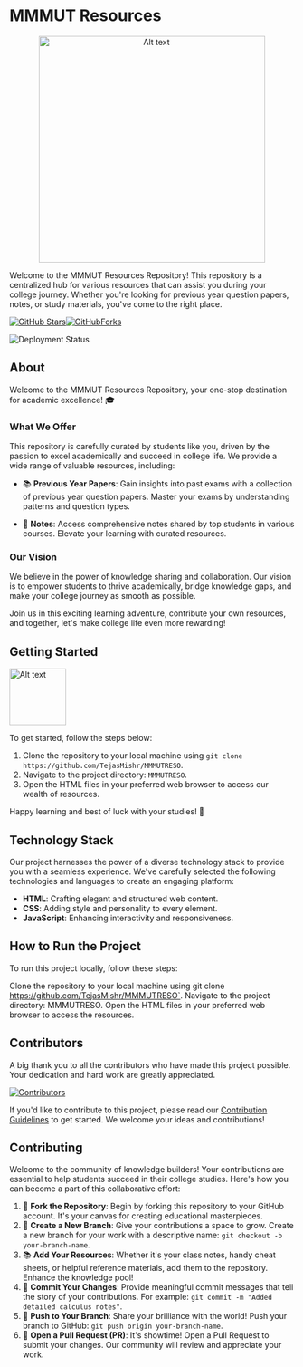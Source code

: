 # MMMUT Resources
<div align="center">
  <img src="https://i0.wp.com/norklan.app/wp-content/uploads/2022/09/102926-support.gif?fit=640%2C640&ssl=1" alt="Alt text" height="400px" width="400" >
</div>

Welcome to the MMMUT Resources Repository! This repository is a centralized hub for various resources that can assist you during your college journey. Whether you're looking for previous year question papers, notes, or study materials, you've come to the right place.

[![GitHub Stars](https://img.shields.io/github/stars/TejasMishr/MMMUTRESO?style=social)](https://github.com/TejasMishr/MMMUTRESO/stargazers)[![GitHubForks](https://img.shields.io/github/forks/TejasMishr/MMMUTRESO?style=social)](https://github.com/TejasMishr/MMMUTRESO/network/members) 

![Deployment Status](https://img.shields.io/badge/Deployment-Pending-yellow)


## About 

Welcome to the MMMUT Resources Repository, your one-stop destination for academic excellence! 🎓

### What We Offer

This repository is carefully curated by students like you, driven by the passion to excel academically and succeed in college life. We provide a wide range of valuable resources, including:

- 📚 **Previous Year Papers**: Gain insights into past exams with a collection of previous year question papers. Master your exams by understanding patterns and question types.

- 📖 **Notes**: Access comprehensive notes shared by top students in various courses. Elevate your learning with curated resources.


### Our Vision

We believe in the power of knowledge sharing and collaboration. Our vision is to empower students to thrive academically, bridge knowledge gaps, and make your college journey as smooth as possible.

Join us in this exciting learning adventure, contribute your own resources, and together, let's make college life even more rewarding!


  ## Getting Started 
  <div align="left">
  <img src="https://cdn.dribbble.com/users/750408/screenshots/3543947/media/30f32ab9f5f3d9f096a7e407252b65cc.gif" alt="Alt text" height="100px">
  </div>







To get started, follow the steps below:

1. Clone the repository to your local machine using `git clone https://github.com/TejasMishr/MMMUTRESO`.
2. Navigate to the project directory: `MMMUTRESO`.
3. Open the HTML files in your preferred web browser to access our wealth of resources.

Happy learning and best of luck with your studies! 🌟


## Technology Stack

Our project harnesses the power of a diverse technology stack to provide you with a seamless experience. We've carefully selected the following technologies and languages to create an engaging platform:

- **HTML**: Crafting elegant and structured web content.
- **CSS**: Adding style and personality to every element.
- **JavaScript**: Enhancing interactivity and responsiveness.


## How to Run the Project

To run this project locally, follow these steps:

Clone the repository to your local machine using git clone https://github.com/TejasMishr/MMMUTRESO`.
Navigate to the project directory: MMMUTRESO.
Open the HTML files in your preferred web browser to access the resources.

## Contributors

A big thank you to all the contributors who have made this project possible. Your dedication and hard work are greatly appreciated.


[![Contributors](https://contrib.rocks/image?repo=TejasMishr/MMMUTRESO)](https://github.com/TejasMishr/MMMUTRESO/graphs/contributors)


If you'd like to contribute to this project, please read our [Contribution Guidelines](CONTRIBUTING.md) to get started. We welcome your ideas and contributions!

## Contributing

Welcome to the community of knowledge builders! Your contributions are essential to help students succeed in their college studies. Here's how you can become a part of this collaborative effort:

1. 🍴 **Fork the Repository**: Begin by forking this repository to your GitHub account. It's your canvas for creating educational masterpieces.
2. 🌱 **Create a New Branch**: Give your contributions a space to grow. Create a new branch for your work with a descriptive name: `git checkout -b your-branch-name`.
3. 📚 **Add Your Resources**: Whether it's your class notes, handy cheat sheets, or helpful reference materials, add them to the repository. Enhance the knowledge pool!
4. 📝 **Commit Your Changes**: Provide meaningful commit messages that tell the story of your contributions. For example: `git commit -m "Added detailed calculus notes"`.
5. 🚀 **Push to Your Branch**: Share your brilliance with the world! Push your branch to GitHub: `git push origin your-branch-name`.
6. 🔀 **Open a Pull Request (PR)**: It's showtime! Open a Pull Request to submit your changes. Our community will review and appreciate your work.




 
